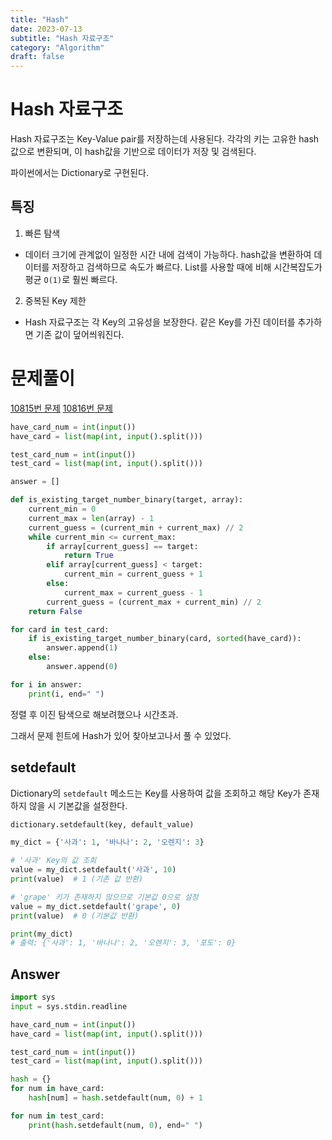 ```yaml
---
title: "Hash"
date: 2023-07-13
subtitle: "Hash 자료구조"
category: "Algorithm"
draft: false
---
```


# Hash 자료구조

Hash 자료구조는 Key-Value pair를 저장하는데 사용된다. 각각의 키는 고유한 hash값으로 변환되며, 이 hash값을 기반으로 데이터가 저장 및 검색된다.

파이썬에서는 Dictionary로 구현된다.

## 특징

1. 빠른 탐색

- 데이터 크기에 관계없이 일정한 시간 내에 검색이 가능하다. hash값을 변환하여 데이터를 저장하고 검색하므로 속도가 빠르다. List를 사용할 때에 비해 시간복잡도가 평균 `O(1)`로 훨씬 빠르다.

2. 중복된 Key 제한

- Hash 자료구조는 각 Key의 고유성을 보장한다. 같은 Key를 가진 데이터를 추가하면 기존 값이 덮어씌워진다.

# 문제풀이

[10815번 문제](https://www.acmicpc.net/problem/10815)
[10816번 문제](https://www.acmicpc.net/problem/10816)

```python
have_card_num = int(input())
have_card = list(map(int, input().split()))

test_card_num = int(input())
test_card = list(map(int, input().split()))

answer = []

def is_existing_target_number_binary(target, array):
    current_min = 0
    current_max = len(array) - 1
    current_guess = (current_min + current_max) // 2
    while current_min <= current_max:
        if array[current_guess] == target:
            return True
        elif array[current_guess] < target:
            current_min = current_guess + 1
        else:
            current_max = current_guess - 1
        current_guess = (current_max + current_min) // 2
    return False

for card in test_card:
    if is_existing_target_number_binary(card, sorted(have_card)):
        answer.append(1)
    else:
        answer.append(0)

for i in answer:
    print(i, end=" ")
```

정렬 후 이진 탐색으로 해보려했으나 시간초과.

그래서 문제 힌트에 Hash가 있어 찾아보고나서 풀 수 있었다.

## setdefault

Dictionary의 `setdefault` 메소드는 Key를 사용하여 값을 조회하고 해당 Key가 존재하지 않을 시 기본값을 설정한다.

```python
dictionary.setdefault(key, default_value)

my_dict = {'사과': 1, '바나나': 2, '오렌지': 3}

# '사과' Key의 값 조회
value = my_dict.setdefault('사과', 10)
print(value)  # 1 (기존 값 반환)

# 'grape' 키가 존재하지 않으므로 기본값 0으로 설정
value = my_dict.setdefault('grape', 0)
print(value)  # 0 (기본값 반환)

print(my_dict)
# 출력: {'사과': 1, '바나나': 2, '오렌지': 3, '포도': 0}
```

## Answer

```python
import sys
input = sys.stdin.readline

have_card_num = int(input())
have_card = list(map(int, input().split()))

test_card_num = int(input())
test_card = list(map(int, input().split()))

hash = {}
for num in have_card:
    hash[num] = hash.setdefault(num, 0) + 1

for num in test_card:
    print(hash.setdefault(num, 0), end=" ")
```
